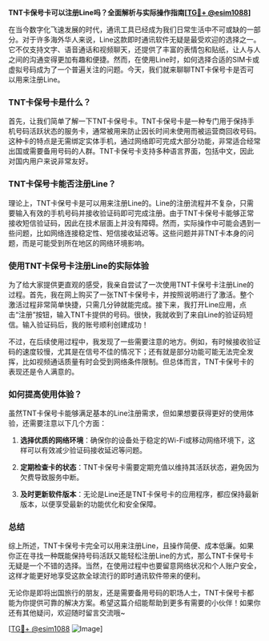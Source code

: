 **TNT卡保号卡可以注册Line吗？全面解析与实际操作指南[[TG💪+ @esim1088](https://t.me/s/esim1088)]**

在当今数字化飞速发展的时代，通讯工具已经成为我们日常生活中不可或缺的一部分。对于许多海外华人来说，Line这款即时通讯软件无疑是最受欢迎的选择之一。它不仅支持文字、语音通话和视频聊天，还提供了丰富的表情包和贴纸，让人与人之间的沟通变得更加有趣和便捷。然而，在使用Line时，如何选择合适的SIM卡或虚拟号码成为了一个普遍关注的问题。今天，我们就来聊聊TNT卡保号卡是否可以用来注册Line。

### TNT卡保号卡是什么？

首先，让我们简单了解一下TNT卡保号卡。TNT卡保号卡是一种专门用于保持手机号码活跃状态的服务卡，通常被用来防止因长时间未使用而被运营商回收号码。这种卡的特点是无需绑定实体手机，通过网络即可完成大部分功能，非常适合经常出国或需要备用号码的人群。TNT卡保号卡支持多种语言界面，包括中文，因此对国内用户来说非常友好。

### TNT卡保号卡能否注册Line？

理论上，TNT卡保号卡是可以用来注册Line的。Line的注册流程并不复杂，只需要输入有效的手机号码并接收验证码即可完成注册。由于TNT卡保号卡能够正常接收短信验证码，因此在技术层面上并没有障碍。然而，实际操作中可能会遇到一些问题，比如网络连接稳定性、短信接收延迟等。这些问题并非TNT卡本身的问题，而是可能受到所在地区的网络环境影响。

### 使用TNT卡保号卡注册Line的实际体验

为了给大家提供更直观的感受，我亲自尝试了一次使用TNT卡保号卡注册Line的过程。首先，我在网上购买了一张TNT卡保号卡，并按照说明进行了激活。整个激活过程非常简单快捷，只需几分钟就能完成。接下来，我打开Line应用，点击“注册”按钮，输入TNT卡提供的号码。很快，我就收到了来自Line的验证码短信。输入验证码后，我的账号顺利创建成功！

不过，在后续使用过程中，我发现了一些需要注意的地方。例如，有时候接收验证码的速度较慢，尤其是在信号不佳的情况下；还有就是部分功能可能无法完全发挥，比如视频通话质量有时会受到网络条件限制。但总体而言，TNT卡保号卡的表现还是令人满意的。

### 如何提高使用体验？

虽然TNT卡保号卡能够满足基本的Line注册需求，但如果想要获得更好的使用体验，还需要注意以下几个方面：

1. **选择优质的网络环境**：确保你的设备处于稳定的Wi-Fi或移动网络环境下，这样可以有效减少验证码接收延迟等问题。
   
2. **定期检查卡的状态**：TNT卡保号卡需要定期充值以维持其活跃状态，避免因为欠费导致服务中断。

3. **及时更新软件版本**：无论是Line还是TNT卡保号卡的应用程序，都应保持最新版本，以便享受最新的功能优化和安全保障。

### 总结

综上所述，TNT卡保号卡完全可以用来注册Line，且操作简便、成本低廉。如果你正在寻找一种既能保持号码活跃又能轻松注册Line的方式，那么TNT卡保号卡无疑是一个不错的选择。当然，在使用过程中也要留意网络状况和个人账户安全，这样才能更好地享受这款全球流行的即时通讯软件带来的便利。

无论你是即将出国旅行的朋友，还是需要备用号码的职场人士，TNT卡保号卡都能为你提供可靠的解决方案。希望这篇介绍能帮助到更多有需要的小伙伴！如果你还有其他疑问，欢迎随时留言交流哦~

[[TG💪+ @esim1088](https://t.me/s/esim1088) ![Image](https://i.postimg.cc/4NQfJmqS/Snipaste-2025-05-13-00-14-12.png)]
